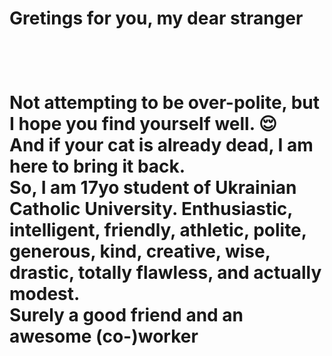 <h1>Gretings for you, my dear stranger<h1> </br>

Not attempting to be over-polite, but I hope you find yourself well. 😌 </br>
And if your cat is already dead, I am here to bring it back. </br>
So, I am 17yo student of Ukrainian Catholic University. Enthusiastic, intelligent, friendly, athletic, polite, generous, kind, creative, wise, drastic, totally flawless, and actually modest. </br>
Surely a good friend and an awesome (co-)worker